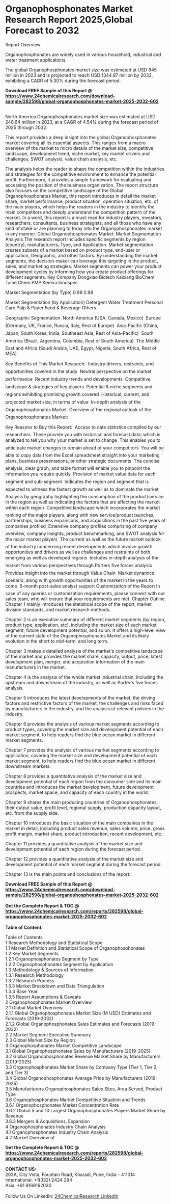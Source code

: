 <h1>Organophosphonates Market Research Report 2025,Global Forecast to 2032</h1><p>Report Overview</p><p>
Organophosphonates are widely used in various household, industrial and water treatment applications.</p><p>
The global Organophosphonates market size was estimated at USD 845 million in 2023 and is projected to reach USD 1344.97 million by 2032, exhibiting a CAGR of 5.30% during the forecast period.</p><div><b>Download FREE Sample of this Report @ 
            <a href="https://www.24chemicalresearch.com/download-sample/282598/global-organophosphonates-market-2025-2032-602">
            https://www.24chemicalresearch.com/download-sample/282598/global-organophosphonates-market-2025-2032-602</a></b></div><br><p>
North America Organophosphonates market size was estimated at USD 240.64 million in 2023, at a CAGR of 4.54% during the forecast period of 2025 through 2032.</p><p>
This report provides a deep insight into the global Organophosphonates market covering all its essential aspects. This ranges from a macro overview of the market to micro details of the market size, competitive landscape, development trend, niche market, key market drivers and challenges, SWOT analysis, value chain analysis, etc.</p><p>
The analysis helps the reader to shape the competition within the industries and strategies for the competitive environment to enhance the potential profit. Furthermore, it provides a simple framework for evaluating and accessing the position of the business organization. The report structure also focuses on the competitive landscape of the Global Organophosphonates Market, this report introduces in detail the market share, market performance, product situation, operation situation, etc. of the main players, which helps the readers in the industry to identify the main competitors and deeply understand the competition pattern of the market.
In a word, this report is a must-read for industry players, investors, researchers, consultants, business strategists, and all those who have any kind of stake or are planning to foray into the Organophosphonates market in any manner.
Global Organophosphonates Market: Market Segmentation Analysis
The research report includes specific segments by region (country), manufacturers, Type, and Application. Market segmentation creates subsets of a market based on product type, end-user or application, Geographic, and other factors. By understanding the market segments, the decision-maker can leverage this targeting in the product, sales, and marketing strategies. Market segments can power your product development cycles by informing how you create product offerings for different segments.
Key Company
Dongxiao Biotech
Kaixiang BioChem
Taihe Chem
PMP
Kemira
Innospec</p><p>
Market Segmentation (by Type)
0.98
0.98</p><p>
Market Segmentation (by Application)
Detergent
Water Treatment
Personal Care
Pulp &amp; Paper
Food &amp; Beverage
Others</p><p>
Geographic Segmentation
 North America (USA, Canada, Mexico)
 Europe (Germany, UK, France, Russia, Italy, Rest of Europe)
 Asia-Pacific (China, Japan, South Korea, India, Southeast Asia, Rest of Asia-Pacific)
 South America (Brazil, Argentina, Columbia, Rest of South America)
 The Middle East and Africa (Saudi Arabia, UAE, Egypt, Nigeria, South Africa, Rest of MEA)</p><p>
Key Benefits of This Market Research:
 Industry drivers, restraints, and opportunities covered in the study
 Neutral perspective on the market performance
 Recent industry trends and developments
 Competitive landscape &amp; strategies of key players
 Potential &amp; niche segments and regions exhibiting promising growth covered
 Historical, current, and projected market size, in terms of value
 In-depth analysis of the Organophosphonates Market
 Overview of the regional outlook of the Organophosphonates Market:</p><p>
Key Reasons to Buy this Report:
 Access to date statistics compiled by our researchers. These provide you with historical and forecast data, which is analyzed to tell you why your market is set to change
 This enables you to anticipate market changes to remain ahead of your competitors
 You will be able to copy data from the Excel spreadsheet straight into your marketing plans, business presentations, or other strategic documents
 The concise analysis, clear graph, and table format will enable you to pinpoint the information you require quickly
 Provision of market value data for each segment and sub-segment
 Indicates the region and segment that is expected to witness the fastest growth as well as to dominate the market
 Analysis by geography highlighting the consumption of the product/service in the region as well as indicating the factors that are affecting the market within each region
 Competitive landscape which incorporates the market ranking of the major players, along with new service/product launches, partnerships, business expansions, and acquisitions in the past five years of companies profiled
 Extensive company profiles comprising of company overview, company insights, product benchmarking, and SWOT analysis for the major market players
 The current as well as the future market outlook of the industry concerning recent developments which involve growth opportunities and drivers as well as challenges and restraints of both emerging as well as developed regions
 Includes in-depth analysis of the market from various perspectives through Porters five forces analysis
 Provides insight into the market through Value Chain
 Market dynamics scenario, along with growth opportunities of the market in the years to come
 6-month post-sales analyst support
Customization of the Report
In case of any queries or customization requirements, please connect with our sales team, who will ensure that your requirements are met.
Chapter Outline
Chapter 1 mainly introduces the statistical scope of the report, market division standards, and market research methods.</p><p>
Chapter 2 is an executive summary of different market segments (by region, product type, application, etc), including the market size of each market segment, future development potential, and so on. It offers a high-level view of the current state of the Organophosphonates Market and its likely evolution in the short to mid-term, and long term.</p><p>
Chapter 3 makes a detailed analysis of the market's competitive landscape of the market and provides the market share, capacity, output, price, latest development plan, merger, and acquisition information of the main manufacturers in the market.</p><p>
Chapter 4 is the analysis of the whole market industrial chain, including the upstream and downstream of the industry, as well as Porter's five forces analysis.</p><p>
Chapter 5 introduces the latest developments of the market, the driving factors and restrictive factors of the market, the challenges and risks faced by manufacturers in the industry, and the analysis of relevant policies in the industry.</p><p>
Chapter 6 provides the analysis of various market segments according to product types, covering the market size and development potential of each market segment, to help readers find the blue ocean market in different market segments.</p><p>
Chapter 7 provides the analysis of various market segments according to application, covering the market size and development potential of each market segment, to help readers find the blue ocean market in different downstream markets.</p><p>
Chapter 8 provides a quantitative analysis of the market size and development potential of each region from the consumer side and its main countries and introduces the market development, future development prospects, market space, and capacity of each country in the world.</p><p>
Chapter 9 shares the main producing countries of Organophosphonates, their output value, profit level, regional supply, production capacity layout, etc. from the supply side.</p><p>
Chapter 10 introduces the basic situation of the main companies in the market in detail, including product sales revenue, sales volume, price, gross profit margin, market share, product introduction, recent development, etc.</p><p>
Chapter 11 provides a quantitative analysis of the market size and development potential of each region during the forecast period.</p><p>
Chapter 12 provides a quantitative analysis of the market size and development potential of each market segment during the forecast period.</p><p>
Chapter 13 is the main points and conclusions of the report.</p><p>
</p><div><b>Download FREE Sample of this Report @ 
            <a href="https://www.24chemicalresearch.com/download-sample/282598/global-organophosphonates-market-2025-2032-602">
            https://www.24chemicalresearch.com/download-sample/282598/global-organophosphonates-market-2025-2032-602</a></b></div><br><div><b>Get the Complete Report & TOC @ 
            <a href="https://www.24chemicalresearch.com/reports/282598/global-organophosphonates-market-2025-2032-602">
            https://www.24chemicalresearch.com/reports/282598/global-organophosphonates-market-2025-2032-602</a></b></div><br>
            <b>Table of Content:</b><p>Table of Contents<br />
1 Research Methodology and Statistical Scope<br />
1.1 Market Definition and Statistical Scope of Organophosphonates<br />
1.2 Key Market Segments<br />
1.2.1 Organophosphonates Segment by Type<br />
1.2.2 Organophosphonates Segment by Application<br />
1.3 Methodology & Sources of Information<br />
1.3.1 Research Methodology<br />
1.3.2 Research Process<br />
1.3.3 Market Breakdown and Data Triangulation<br />
1.3.4 Base Year<br />
1.3.5 Report Assumptions & Caveats<br />
2 Organophosphonates Market Overview<br />
2.1 Global Market Overview<br />
2.1.1 Global Organophosphonates Market Size (M USD) Estimates and Forecasts (2019-2032)<br />
2.1.2 Global Organophosphonates Sales Estimates and Forecasts (2019-2032)<br />
2.2 Market Segment Executive Summary<br />
2.3 Global Market Size by Region<br />
3 Organophosphonates Market Competitive Landscape<br />
3.1 Global Organophosphonates Sales by Manufacturers (2019-2025)<br />
3.2 Global Organophosphonates Revenue Market Share by Manufacturers (2019-2025)<br />
3.3 Organophosphonates Market Share by Company Type (Tier 1, Tier 2, and Tier 3)<br />
3.4 Global Organophosphonates Average Price by Manufacturers (2019-2025)<br />
3.5 Manufacturers Organophosphonates Sales Sites, Area Served, Product Type<br />
3.6 Organophosphonates Market Competitive Situation and Trends<br />
3.6.1 Organophosphonates Market Concentration Rate<br />
3.6.2 Global 5 and 10 Largest Organophosphonates Players Market Share by Revenue<br />
3.6.3 Mergers & Acquisitions, Expansion<br />
4 Organophosphonates Industry Chain Analysis<br />
4.1 Organophosphonates Industry Chain Analysis<br />
4.2 Market Overview of</p><div><b>Get the Complete Report & TOC @ 
            <a href="https://www.24chemicalresearch.com/reports/282598/global-organophosphonates-market-2025-2032-602">
            https://www.24chemicalresearch.com/reports/282598/global-organophosphonates-market-2025-2032-602</a></b></div><br><b>CONTACT US:</b><br>
            203A, City Vista, Fountain Road, Kharadi, Pune, India - 411014<br>
            International: +1(332) 2424 294<br>
            Asia: +91 9169162030 <br><br>
            Follow Us On LinkedIn: <a href="https://www.linkedin.com/company/24chemicalresearch/">24ChemicalResearch LinkedIn</a>